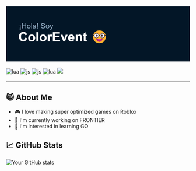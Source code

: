 ![Banner](https://github.com/CoIorEvent8/CoIorEvent8/blob/e9169ab144937b91e0b33786ffe45640a1bc5235/banner.png)

<span>
<img src=https://img.shields.io/badge/luau-%232C2D72.svg?&style=for-the-badge&logo=lua&logoColor=white alt=lua style="margin-bottom: 5px;" />
</span>
<span>
<img src=https://img.shields.io/badge/javascript-%23F7DF1E.svg?&style=for-the-badge&logo=javascript&logoColor=%2331302e alt=js style="margin-bottom: 5px;" />
</span>
<span>
<img src=https://img.shields.io/badge/next.js-%23000000.svg?&style=for-the-badge&logo=next.js&logoColor=white alt=js style="margin-bottom: 5px;" />
</span>
<span>
<img src=https://img.shields.io/badge/node.js-%23339933.svg?&style=for-the-badge&logo=node.js&logoColor=white alt=lua style="margin-bottom: 5px;" />
</span>
<span>
  <img src="https://komarev.com/ghpvc/?username=CoIorEvent8&&style=for-the-badge&abbreviated=true" />
</span>

---

## 😸 About Me

- 🎮 I love making super optimized games on Roblox
- 🏹 I'm currently working on FRONTIER
- 🌱 I'm interested in learning GO

## 📈 GitHub Stats

![Your GitHub stats](https://github-readme-stats.vercel.app/api?username=CoIorEvent8&show_icons=true&theme=radical)
